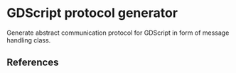 # GDScript protocol generator

Generate abstract communication protocol for GDScript in form of message handling class.


## References
